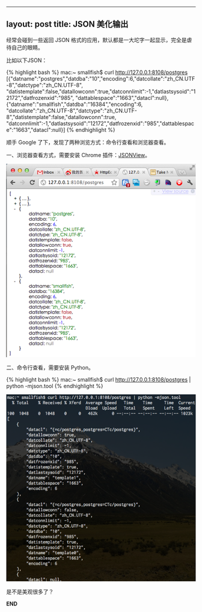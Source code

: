 
---
layout: post
title: JSON 美化输出
---

经常会碰到一些返回 JSON 格式的应用，默认都是一大坨字一起显示，完全是虐待自己的眼睛。

比如以下JSON：

{% highlight bash %}
mac:~ smallfish$ curl http://127.0.0.1:8108/postgres
[{"datname":"postgres","datdba":"10","encoding":6,"datcollate":"zh_CN.UTF-8","datctype":"zh_CN.UTF-8",
"datistemplate":false,"datallowconn":true,"datconnlimit":-1,"datlastsysoid":"12172","datfrozenxid":"985",
"dattablespace":"1663","datacl":null},{"datname":"smallfish","datdba":"16384","encoding":6,
"datcollate":"zh_CN.UTF-8","datctype":"zh_CN.UTF-8","datistemplate":false,"datallowconn":true,
"datconnlimit":-1,"datlastsysoid":"12172","datfrozenxid":"985","dattablespace":"1663","datacl":null}]
{% endhighlight %}

顺手 Google 了下，发现了两种浏览方式：命令行查看和浏览器查看。

一、浏览器查看方式，需要安装 Chrome 插件：[JSONView](https://chrome.google.com/webstore/detail/chklaanhfefbnpoihckbnefhakgolnmc)。

![](/images/chrome-jsonview.png)

二、命令行查看，需要安装 Python。

{% highlight bash %}
mac:~ smallfish$ curl http://127.0.0.1:8108/postgres | python -mjson.tool 
{% endhighlight %}

![](/images/python-json-format.png)

是不是美观很多了？

__END__
